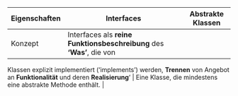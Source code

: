 | Eigenschaften  | Interfaces | Abstrakte Klassen |
| ------------- | ------------- | --------------- |
| Konzept  |  Interfaces als **reine Funktionsbeschreibung** des **‘Was’**, die von
Klassen explizit implementiert (‘implements’) werden, 
**Trennen** von Angebot an **Funktionalität** und deren
**Realisierung**‘  | Eine Klasse, die mindestens eine abstrakte Methode enthält. |
